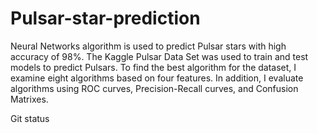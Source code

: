 # Pulsar-star-prediction
Neural Networks algorithm is used to predict Pulsar stars with high accuracy of 98%. The Kaggle Pulsar Data Set was used to train and test models to predict Pulsars. To find the best algorithm for the dataset, I examine eight algorithms based on four features. In addition, I evaluate algorithms using ROC curves, Precision-Recall curves, and Confusion Matrixes.






Git status
